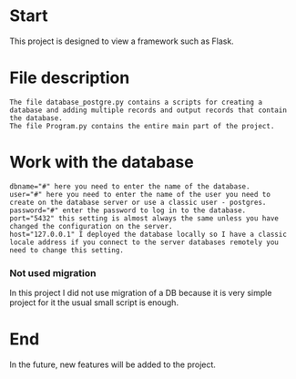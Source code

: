 # Start
This project is designed to view a framework such as Flask.

# File description
```
The file database_postgre.py contains a scripts for creating a database and adding multiple records and output records that contain the database.
The file Program.py contains the entire main part of the project.
```
# Work with the database
```
dbname="#" here you need to enter the name of the database.
user="#" here you need to enter the name of the user you need to create on the database server or use a classic user - postgres.
password="#" enter the password to log in to the database.
port="5432" this setting is almost always the same unless you have changed the configuration on the server.
host="127.0.0.1" I deployed the database locally so I have a classic locale address if you connect to the server databases remotely you need to change this setting.
```
### Not used migration
In this project I did not use migration of a DB because it is very simple project for it the usual small script is enough.

# End
In the future, new features will be added to the project.